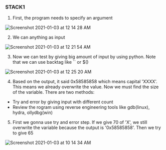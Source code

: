 ### STACK1

1. First, the program needs to specify an argument

![Screenshot 2021-01-03 at 12 14 28 AM](https://user-images.githubusercontent.com/32232422/103469129-a6061300-4d15-11eb-9fc3-f1818aeafd0f.png)

2. We can anything as input 

![Screenshot 2021-01-03 at 12 21 54 AM](https://user-images.githubusercontent.com/32232422/103469209-abb02880-4d16-11eb-931d-90095f868f0b.png)

3. Now we can test by giving big amount of input by using python. Note that we can use backtag like `` or $()

![Screenshot 2021-01-03 at 12 25 20 AM](https://user-images.githubusercontent.com/32232422/103469241-1d887200-4d17-11eb-90e1-9833826bb656.png)

4. Based on the output, it said 0x58585858 which means capital 'XXXX'. This means we already overwrite the value. Now we must find the size of the variable. There are two methods:
- Try and error by giving input with different count
- Review the rogram using reverse engineering tools like gdb(linux), hydra, ollydbg(win)

5. First we gonna use try and error step. If we give 70 of 'X', we still overwrite the variable because the output is '0x58585858'. Then we try to give 65

![Screenshot 2021-01-03 at 10 14 34 AM](https://user-images.githubusercontent.com/32232422/103476334-7bde4080-4d69-11eb-8086-f0c6ea8ab472.png)
